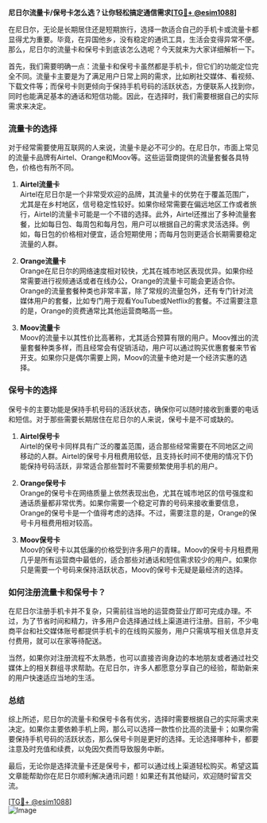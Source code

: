 **尼日尔流量卡/保号卡怎么选？让你轻松搞定通信需求[[TG💪+ @esim1088](https://t.me/s/esim1088)]**

在尼日尔，无论是长期居住还是短期旅行，选择一款适合自己的手机卡或流量卡都显得尤为重要。毕竟，在异国他乡，没有稳定的通讯工具，生活会变得异常不便。那么，尼日尔的流量卡和保号卡到底该怎么选呢？今天就来为大家详细解析一下。

首先，我们需要明确一点：流量卡和保号卡虽然都是手机卡，但它们的功能定位完全不同。流量卡主要是为了满足用户日常上网的需求，比如刷社交媒体、看视频、下载文件等；而保号卡则更倾向于保持手机号码的活跃状态，方便联系人找到你，同时也能满足基本的通话和短信功能。因此，在选择时，我们需要根据自己的实际需求来决定。

### 流量卡的选择

对于经常需要使用互联网的人来说，流量卡是必不可少的。在尼日尔，市面上常见的流量卡品牌有Airtel、Orange和Moov等。这些运营商提供的流量套餐各具特色，价格也有所不同。

1. **Airtel流量卡**  
   Airtel在尼日尔是一个非常受欢迎的品牌，其流量卡的优势在于覆盖范围广，尤其是在乡村地区，信号稳定性较好。如果你经常需要在偏远地区工作或者旅行，Airtel的流量卡可能是一个不错的选择。此外，Airtel还推出了多种流量套餐，比如每日包、每周包和每月包，用户可以根据自己的需求灵活选择。例如，每日包的价格相对便宜，适合短期使用；而每月包则更适合长期需要稳定流量的人群。

2. **Orange流量卡**  
   Orange在尼日尔的网络速度相对较快，尤其在城市地区表现优异。如果你经常需要进行视频通话或者在线办公，Orange的流量卡可能会更适合你。Orange的流量套餐种类也非常丰富，除了常规的流量包外，还有专门针对流媒体用户的套餐，比如专门用于观看YouTube或Netflix的套餐。不过需要注意的是，Orange的资费通常比其他运营商略高一些。

3. **Moov流量卡**  
   Moov的流量卡以其性价比高著称，尤其适合预算有限的用户。Moov推出的流量套餐种类多样，而且经常会有促销活动，用户可以通过购买优惠套餐来节省开支。如果你只是偶尔需要上网，Moov的流量卡绝对是一个经济实惠的选择。

### 保号卡的选择

保号卡的主要功能是保持手机号码的活跃状态，确保你可以随时接收到重要的电话和短信。对于那些需要长期居住在尼日尔的人来说，保号卡是不可或缺的。

1. **Airtel保号卡**  
   Airtel的保号卡同样具有广泛的覆盖范围，适合那些经常需要在不同地区之间移动的人群。Airtel的保号卡月租费用较低，且支持长时间不使用的情况下仍能保持号码活跃，非常适合那些暂时不需要频繁使用手机的用户。

2. **Orange保号卡**  
   Orange的保号卡在网络质量上依然表现出色，尤其在城市地区的信号强度和通话质量都非常优秀。如果你需要一个稳定可靠的号码来接收重要信息，Orange的保号卡是一个值得考虑的选择。不过，需要注意的是，Orange的保号卡月租费用相对较高。

3. **Moov保号卡**  
   Moov的保号卡以其低廉的价格受到许多用户的青睐。Moov的保号卡月租费用几乎是所有运营商中最低的，适合那些对通话和短信需求较少的用户。如果你只是需要一个号码来保持活跃状态，Moov的保号卡无疑是最经济的选择。

### 如何注册流量卡和保号卡？

在尼日尔注册手机卡并不复杂，只需前往当地的运营商营业厅即可完成办理。不过，为了节省时间和精力，许多用户会选择通过线上渠道进行注册。目前，不少电商平台和社交媒体账号都提供手机卡的在线购买服务，用户只需填写相关信息并支付费用，就可以在家等待配送。

当然，如果你对注册流程不太熟悉，也可以直接咨询身边的本地朋友或者通过社交媒体上的相关群组寻求帮助。在尼日尔，许多人都愿意分享自己的经验，帮助新来的用户快速适应当地的生活。

### 总结

综上所述，尼日尔的流量卡和保号卡各有优劣，选择时需要根据自己的实际需求来决定。如果你主要依赖手机上网，那么可以选择一款性价比高的流量卡；如果你需要保持手机号码的活跃状态，那么保号卡则是更好的选择。无论选择哪种卡，都要注意及时充值和续费，以免因欠费而导致服务中断。

最后，无论你是选择流量卡还是保号卡，都可以通过线上渠道轻松购买。希望这篇文章能帮助你在尼日尔顺利解决通讯问题！如果还有其他疑问，欢迎随时留言交流。

[[TG💪+ @esim1088](https://t.me/s/esim1088)]  
![Image](https://i.postimg.cc/4NQfJmqS/Snipaste-2025-05-13-00-14-12.png)